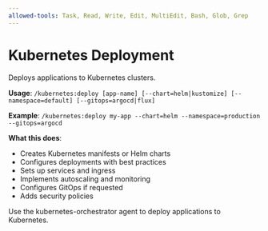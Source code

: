 ```yaml
---
allowed-tools: Task, Read, Write, Edit, MultiEdit, Bash, Glob, Grep
---
```


# Kubernetes Deployment

Deploys applications to Kubernetes clusters.

**Usage**: `/kubernetes:deploy [app-name] [--chart=helm|kustomize] [--namespace=default] [--gitops=argocd|flux]`

**Example**: `/kubernetes:deploy my-app --chart=helm --namespace=production --gitops=argocd`

**What this does**:
- Creates Kubernetes manifests or Helm charts
- Configures deployments with best practices
- Sets up services and ingress
- Implements autoscaling and monitoring
- Configures GitOps if requested
- Adds security policies

Use the kubernetes-orchestrator agent to deploy applications to Kubernetes.